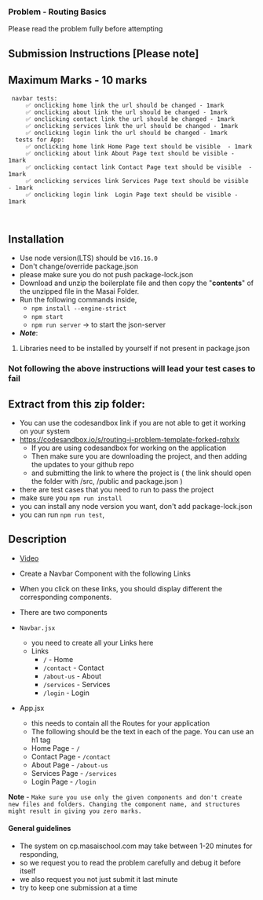 ### Problem - Routing Basics

Please read the problem fully before attempting

## Submission Instructions [Please note]

## Maximum Marks - 10 marks

```
 navbar tests:
     ✅ onclicking home link the url should be changed - 1mark
     ✅ onclicking about link the url should be changed - 1mark
     ✅ onclicking contact link the url should be changed - 1mark
     ✅ onclicking services link the url should be changed - 1mark
     ✅ onclicking login link the url should be changed - 1mark
  tests for App:
     ✅ onclicking home link Home Page text should be visible  - 1mark
     ✅ onclicking about link About Page text should be visible - 1mark
     ✅ onclicking contact link Contact Page text should be visible  - 1mark
     ✅ onclicking services link Services Page text should be visible  - 1mark
     ✅ onclicking login link  Login Page text should be visible - 1mark



```

## Installation

- Use node version(LTS) should be `v16.16.0`
- Don't change/override package.json 
- please make sure you do not push package-lock.json
- Download and unzip the boilerplate file and then copy the "**contents**" of the unzipped file in the Masai Folder.
- Run the following commands inside,
  - `npm install --engine-strict`
  - `npm start`
  - `npm run server` -> to start the json-server
- **_Note_**:

1. Libraries need to be installed by yourself if not present in package.json

### Not following the above instructions will lead your test cases to fail

## Extract from this zip folder:

- You can use the codesandbox link if you are not able to get it working on your system
- https://codesandbox.io/s/routing-i-problem-template-forked-rqhxlx
  - If you are using codesandbox for working on the application
  - Then make sure you are downloading the project, and then adding the updates to your github repo
  - and submitting the link to where the project is ( the link should open the folder with /src, /public and package.json )
- there are test cases that you need to run to pass the project
- make sure you `npm run install`
- you can install any node version you want, don't add package-lock.json
- you can run `npm run test`,

## Description

- [Video](https://masai-course.s3.ap-south-1.amazonaws.com/editor/uploads/2022-08-12/rec_423103.mp4)
- Create a Navbar Component with the following Links
- When you click on these links, you should display different the corresponding components.

- There are two components
- `Navbar.jsx`
  - you need to create all your Links here
  - Links
    - `/` - Home
    - `/contact` - Contact
    - `/about-us` - About
    - `/services` - Services
    - `/login` - Login
- App.jsx
  - this needs to contain all the Routes for your application
  - The following should be the text in each of the page. You can use an h1 tag
  - Home Page - `/`
  - Contact Page - `/contact`
  - About Page - `/about-us`
  - Services Page - `/services`
  - Login Page - `/login`

**Note** - `Make sure you use only the given components and don't create new files and folders. Changing the component name, and structures might result in giving you zero marks.`

#### General guidelines

- The system on cp.masaischool.com may take between 1-20 minutes for responding,
- so we request you to read the problem carefully and debug it before itself
- we also request you not just submit it last minute
- try to keep one submission at a time
